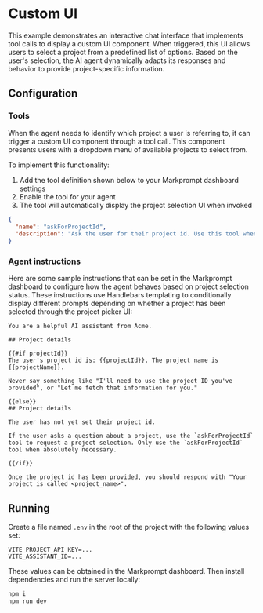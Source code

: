 # Custom UI

This example demonstrates an interactive chat interface that implements tool calls to display a custom UI component. When triggered, this UI allows users to select a project from a predefined list of options. Based on the user's selection, the AI agent dynamically adapts its responses and behavior to provide project-specific information.

## Configuration

### Tools

When the agent needs to identify which project a user is referring to, it can trigger a custom UI component through a tool call. This component presents users with a dropdown menu of available projects to select from.

To implement this functionality:

1. Add the tool definition shown below to your Markprompt dashboard settings
2. Enable the tool for your agent
3. The tool will automatically display the project selection UI when invoked

```json
{
  "name": "askForProjectId",
  "description": "Ask the user for their project id. Use this tool when the user has a question about a project and they haven't explicitly specified which one they are referring to."
}
```

### Agent instructions

Here are some sample instructions that can be set in the Markprompt dashboard to configure how the agent behaves based on project selection status. These instructions use Handlebars templating to conditionally display different prompts depending on whether a project has been selected through the project picker UI:

```
You are a helpful AI assistant from Acme.

## Project details

{{#if projectId}}
The user's project id is: {{projectId}}. The project name is {{projectName}}.

Never say something like "I'll need to use the project ID you've provided", or "Let me fetch that information for you."

{{else}}
## Project details

The user has not yet set their project id.

If the user asks a question about a project, use the `askForProjectId` tool to request a project selection. Only use the `askForProjectId` tool when absolutely necessary.

{{/if}}

Once the project id has been provided, you should respond with "Your project is called <project_name>".
```

## Running

Create a file named `.env` in the root of the project with the following values set:

```
VITE_PROJECT_API_KEY=...
VITE_ASSISTANT_ID=...
```

These values can be obtained in the Markprompt dashboard. Then install dependencies and run the server locally:

```bash
npm i
npm run dev
```
